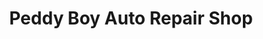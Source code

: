 ---
title: "Peddy Boy Auto Repair Shop"
url: /lake-sebu/peddy-boy-auto-repair-shop/
shop: car repair
---